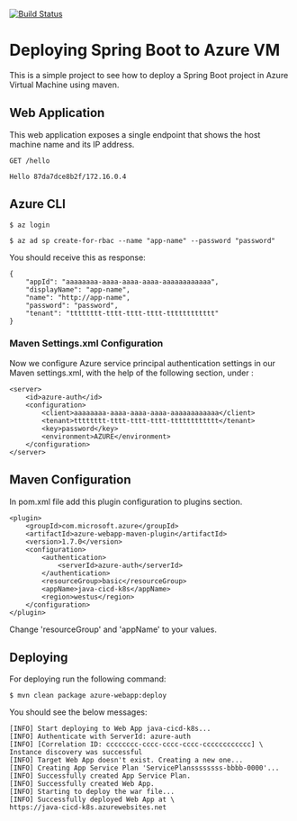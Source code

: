 [![Build Status](https://travis-ci.org/diegocmsantos/java-cicd.svg?branch=master)](https://travis-ci.org/diegocmsantos/java-cicd)

# Deploying Spring Boot to Azure VM

This is a simple project to see how to deploy a Spring Boot project in
Azure Virtual Machine using maven.

## Web Application
This web application exposes a single endpoint that shows the host machine 
name and its IP address.

```
GET /hello

Hello 87da7dce8b2f/172.16.0.4
```

## Azure CLI

```
$ az login
```

```
$ az ad sp create-for-rbac --name "app-name" --password "password"
```

You should receive this as response:
```
{
    "appId": "aaaaaaaa-aaaa-aaaa-aaaa-aaaaaaaaaaaa",
    "displayName": "app-name",
    "name": "http://app-name",
    "password": "password",
    "tenant": "tttttttt-tttt-tttt-tttt-tttttttttttt"
}
```

### Maven Settings.xml Configuration
Now we configure Azure service principal authentication settings in our 
Maven settings.xml, with the help of the following section, under <servers>:
```
<server>
    <id>azure-auth</id>
    <configuration>
        <client>aaaaaaaa-aaaa-aaaa-aaaa-aaaaaaaaaaaa</client>
        <tenant>tttttttt-tttt-tttt-tttt-tttttttttttt</tenant>
        <key>password</key>
        <environment>AZURE</environment>
    </configuration>
</server>
```

## Maven Configuration

In pom.xml file add this plugin configuration to plugins section.
```
<plugin>
    <groupId>com.microsoft.azure</groupId>
    <artifactId>azure-webapp-maven-plugin</artifactId>
    <version>1.7.0</version>
    <configuration>
        <authentication>
            <serverId>azure-auth</serverId>
        </authentication>
        <resourceGroup>basic</resourceGroup>
        <appName>java-cicd-k8s</appName>
        <region>westus</region>
    </configuration>
</plugin>
```
Change 'resourceGroup' and 'appName' to your values.

## Deploying
For deploying run the following command:
```
$ mvn clean package azure-webapp:deploy
```
You should see the below messages:
```
[INFO] Start deploying to Web App java-cicd-k8s...
[INFO] Authenticate with ServerId: azure-auth
[INFO] [Correlation ID: cccccccc-cccc-cccc-cccc-cccccccccccc] \
Instance discovery was successful
[INFO] Target Web App doesn't exist. Creating a new one...
[INFO] Creating App Service Plan 'ServicePlanssssssss-bbbb-0000'...
[INFO] Successfully created App Service Plan.
[INFO] Successfully created Web App.
[INFO] Starting to deploy the war file...
[INFO] Successfully deployed Web App at \
https://java-cicd-k8s.azurewebsites.net
```
